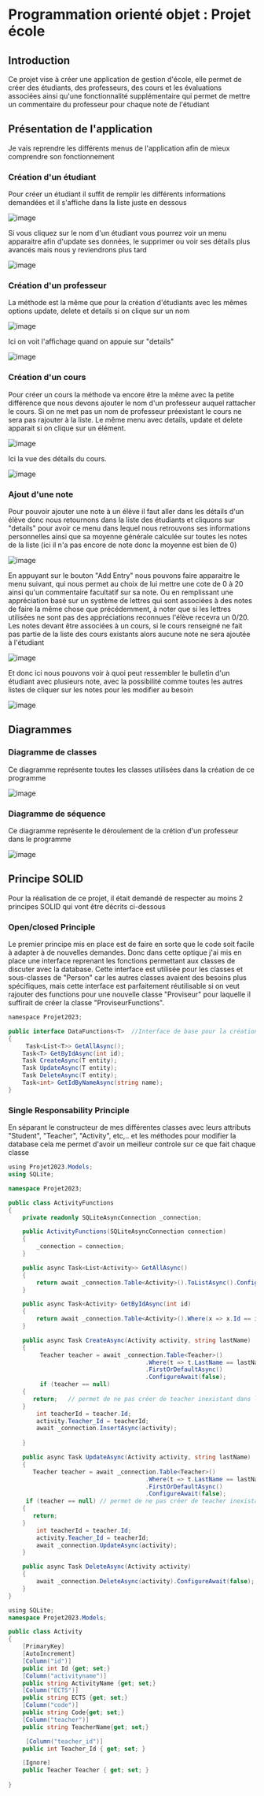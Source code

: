 # Programmation orienté objet : Projet école

## Introduction
Ce projet vise à créer une application de gestion d'école, elle permet de créer des étudiants, des professeurs, des cours et les évaluations associées ainsi qu'une fonctionnalité supplémentaire qui permet de mettre un commentaire du professeur pour chaque note de l'étudiant

## Présentation de l'application
Je vais reprendre les différents menus de l'application afin de mieux comprendre son fonctionnement

### Création d'un étudiant
Pour créer un étudiant il suffit de remplir les différents informations demandées et il s'affiche dans la liste juste en dessous


![image](https://github.com/BNoteris/Projet-Ecole-2024/assets/152865115/915e6c5c-7561-4b74-999d-beb16c2ac24c)


Si vous cliquez sur le nom d'un étudiant vous pourrez voir un menu apparaitre afin d'update ses données, le supprimer ou voir ses détails plus avancés mais nous y reviendrons plus tard


![image](https://github.com/BNoteris/Projet-Ecole-2024/assets/152865115/df86e4d6-c6ec-4cf3-bc09-dcc4d1adbee1)

### Création d'un professeur
La méthode est la même que pour la création d'étudiants avec les mêmes options update, delete et details si on clique sur un nom

![image](https://github.com/BNoteris/Projet-Ecole-2024/assets/152865115/0aa5ad18-0651-43ea-b742-d891db8a9f4e)


Ici on voit l'affichage quand on appuie sur "details"

![image](https://github.com/BNoteris/Projet-Ecole-2024/assets/152865115/b15a21d1-ee21-4f12-bf5b-02107f93cfce)


### Création d'un cours
Pour créer un cours la méthode va encore être la même avec la petite différence que nous devons ajouter le nom d'un professeur auquel rattacher le cours.
Si on ne met pas un nom de professeur préexistant le cours ne sera pas rajouter à la liste.
Le même menu avec details, update et delete apparait si on clique sur un élément.

![image](https://github.com/BNoteris/Projet-Ecole-2024/assets/152865115/dc63dd96-dbfb-49e8-9612-cdd7242741ba)


Ici la vue des détails du cours.


![image](https://github.com/BNoteris/Projet-Ecole-2024/assets/152865115/bff58900-42c5-49bc-beae-c06c13acdd5a)


### Ajout d'une note
Pour pouvoir ajouter une note à un élève il faut aller dans les détails d'un élève donc nous retournons dans la liste des étudiants et cliquons sur "details" pour avoir ce menu dans lequel
nous retrouvons ses informations personnelles ainsi que sa moyenne générale calculée sur toutes les notes de la liste (ici il n'a pas encore de note donc la moyenne est bien de 0)


![image](https://github.com/BNoteris/Projet-Ecole-2024/assets/152865115/6bd79179-1bf1-4245-a3db-0b7207adda95)


En appuyant sur le bouton "Add Entry" nous pouvons faire apparaitre le menu suivant, qui nous permet au choix de lui mettre une cote de 0 à 20 ainsi qu'un commentaire facultatif sur sa note.
Ou en remplissant une appréciation basé sur un système de lettres qui sont associées à des notes de faire la même chose que précédemment, à noter que si les lettres utilisées ne sont pas des appréciations reconnues
l'élève recevra un 0/20.
Les notes devant être associées à un cours, si le cours renseigné ne fait pas partie de la liste des cours existants alors aucune note ne sera ajoutée à l'étudiant


![image](https://github.com/BNoteris/Projet-Ecole-2024/assets/152865115/9020a15b-2574-44d9-be0a-0a189a125afe)

Et donc ici nous pouvons voir à quoi peut ressembler le bulletin d'un étudiant avec plusieurs note, avec la possibilité comme toutes les autres listes de cliquer sur les notes pour les modifier au besoin


![image](https://github.com/BNoteris/Projet-Ecole-2024/assets/152865115/1d2c2496-4d73-4d4b-9765-3e08dc483e85)



## Diagrammes
### Diagramme de classes
Ce diagramme représente toutes les classes utilisées dans la création de ce programme


![image](https://github.com/BNoteris/Projet-Ecole-2024/assets/152865115/bcba248a-ef97-49e6-8ae3-6c8dcf2f67f7)


### Diagramme de séquence
Ce diagramme représente le déroulement de la crétion d'un professeur dans le programme



![image](https://github.com/BNoteris/Projet-Ecole-2024/assets/152865115/9b84cc30-51cf-41e1-b1f3-f94e39c099ab)



## Principe SOLID
Pour la réalisation de ce projet, il était demandé de respecter au moins 2 principes SOLID qui vont être décrits ci-dessous

### Open/closed Principle
Le premier principe mis en place est de faire en sorte que le code soit facile à adapter à de nouvelles demandes. Donc dans cette optique j'ai mis en place une interface reprenant les fonctions permettant aux classes de discuter avec la database.
Cette interface est utilisée pour les classes et sous-classes de "Person" car les autres classes avaient des besoins plus spécifiques, mais cette interface est parfaitement réutilisable si on veut rajouter des functions pour une nouvelle classe
"Proviseur" pour laquelle il suffirait de créer la classe "ProviseurFunctions".
```csharp 
﻿namespace Projet2023;

public interface DataFunctions<T>  //Interface de base pour la création de nouveaux types de personnes dans la database
{
     Task<List<T>> GetAllAsync();
    Task<T> GetByIdAsync(int id);
    Task CreateAsync(T entity);
    Task UpdateAsync(T entity);
    Task DeleteAsync(T entity);
    Task<int> GetIdByNameAsync(string name);
}
```

### Single Responsability Principle
En séparant le constructeur de mes différentes classes avec leurs attributs "Student", "Teacher", "Activity", etc,..  et les méthodes pour modifier la database cela me permet d'avoir un meilleur controle sur ce que fait chaque classe
```csharp 
﻿using Projet2023.Models;
using SQLite;

namespace Projet2023;

public class ActivityFunctions 
{
    private readonly SQLiteAsyncConnection _connection;

    public ActivityFunctions(SQLiteAsyncConnection connection)
    {
        _connection = connection;
    }

    public async Task<List<Activity>> GetAllAsync()
    {
        return await _connection.Table<Activity>().ToListAsync().ConfigureAwait(false);
    }

    public async Task<Activity> GetByIdAsync(int id)
    {
        return await _connection.Table<Activity>().Where(x => x.Id == id).FirstOrDefaultAsync().ConfigureAwait(false);
    }

    public async Task CreateAsync(Activity activity, string lastName)
    {
         Teacher teacher = await _connection.Table<Teacher>()
                                       .Where(t => t.LastName == lastName)
                                       .FirstOrDefaultAsync()
                                       .ConfigureAwait(false);
         if (teacher == null)
    {
       return;   // permet de ne pas créer de teacher inexistant dans la database (point d'amélioration)
    }     
        int teacherId = teacher.Id;
        activity.Teacher_Id = teacherId;            
        await _connection.InsertAsync(activity);
    
    }

    public async Task UpdateAsync(Activity activity, string lastName)
    {
       Teacher teacher = await _connection.Table<Teacher>()
                                       .Where(t => t.LastName == lastName)
                                       .FirstOrDefaultAsync()
                                       .ConfigureAwait(false);     
     if (teacher == null) // permet de ne pas créer de teacher inexistant dans la database (point d'amélioration)
    {
       return;
    }     
        int teacherId = teacher.Id;
        activity.Teacher_Id = teacherId;
        await _connection.UpdateAsync(activity);
    }

    public async Task DeleteAsync(Activity activity)
    {
        await _connection.DeleteAsync(activity).ConfigureAwait(false);
    }
}
```
```csharp 
﻿using SQLite;
namespace Projet2023.Models;

public class Activity
{
    [PrimaryKey]
    [AutoIncrement]
    [Column("id")]
    public int Id {get; set;}
    [Column("activityname")]
    public string ActivityName {get; set;}
    [Column("ECTS")]
    public string ECTS {get; set;}
    [Column("code")]
    public string Code{get; set;}
    [Column("teacher")]
    public string TeacherName{get; set;}

     [Column("teacher_id")]
    public int Teacher_Id { get; set; }

    [Ignore]
    public Teacher Teacher { get; set; }
    
}
```










